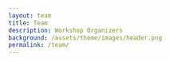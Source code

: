 ```yaml
---
layout: team
title: Team
description: Workshop Organizers
background: /assets/theme/images/header.png
permalink: /team/
---
```


